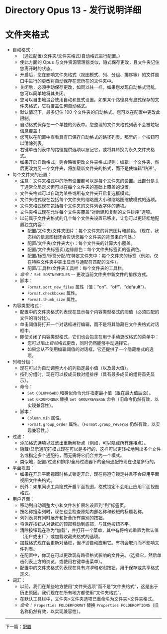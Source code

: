 # Directory Opus 13 - 发行说明详细

# 文件夹格式

- 自动格式：
  - （通过配置/文件夹/文件夹格式/自动格式进行配置。）
  - 使此方面的 Opus 与文件资源管理器类似，隐式保存更改，且文件夹记住您离开时的状态。
  - 开启后，您在影响文件夹格式（视图模式、列、分组、排序等）的文件窗口中进行的更改将自动保存在您所在的文件夹中。
  - 关闭后，必须手动保存更改，如同以往一样。如果您发现自动格式混乱，您可以简单地将其关闭。
  - 您可以自由地混合使用自动和显式设置。如果某个路径具有显式保存的文件夹格式，它将覆盖任何自动格式。
  - 默认情况下，最多记住 100 个文件夹的自动格式。您可以在配置中更改此限制。
  - 自动格式保存在一个单独的列表中。您整理的文件夹格式列表不会被垃圾信息覆盖！
  - 您可以在配置中查看具有已保存自动格式的路径列表。那里的一个按钮可以清除列表。
  - 右键单击列表中的路径提供选项以忘记它，或将其转换为永久文件夹格式。
  - 如果开启自动格式，则会略微更改文件夹格式规则：编辑一个文件夹，然后更改为另一个文件夹，将加载新文件夹的格式，而不是使编辑“粘滞”。
- 每个文件夹的设置：
  - 注意：文件夹格式中的所有设置都可以是每个文件夹的设置。此部分是关于通常全局定义但可以在每个文件夹的基础上覆盖的设置。
  - 文件夹格式可以自动为某些或所有文件夹开启复选框模式。
  - 文件夹格式现在包括每个文件夹的缩略图大小和缩略图缩放模式的选项。
  - 文件夹格式现在包括每个文件夹的文件列表字体的选项。
  - 文件夹格式现在允许每个文件夹覆盖“对新建和复制的文件排序”选项。
  - 以前属于文件夹格式的几个每个文件夹设置已移出，让您可以更轻松地配置独立内容：
    - 配置/文件夹/文件夹图片：每个文件夹的背景图片和颜色。（现在，状态栏的信息图标还会告诉您每个文件夹的背景来自何处。）
    - 配置/文件夹/文件夹大小：每个文件夹的计算大小覆盖。
    - 配置/文件夹标签页/边缘颜色：每个文件夹标签页的强调色。
    - 配置/标签/标签分配/在特定文件夹中：每个文件夹的标签（例如，仅在特殊文件夹中突出显示与通配符匹配的文件）。
    - 配置/工具栏/文件夹工具栏：每个文件夹的工具栏。
  - *命令：* `Set SORTNEWFILES` -- 更改当前文件夹中新文件的排序方式。
  - 脚本：
    - `Format.sort_new_files` 属性（值：“on”、“off”、“default”）。
    - `Format.checkboxes` 属性。
    - `Format.thumb_size` 属性。
- 内容类型格式：
  - 配置中的文件夹格式列表现在显示每个内容类型格式的阈值（必须匹配的文件的百分比）。
  - 单击阈值将打开一个对话框进行编辑，而不是将其隐藏在文件夹格式对话框中。
  - 即使关闭了内容类型格式，它们也会包含在用于手动更改格式的菜单中：
    - 您可以阻止*自动*格式更改，同时仍然能够手动选择它。
    - 如果您从不使用编辑阈值的对话框，它还提供了一个隐藏格式的选项。
- 列和分组：
  - 现在可以为自动调整大小的列指定最小值（以及最大值）。
  - 按列分组时，现在可以按成员数对组排序（具有最多成员的组将首先显示）。
  - 命令：
    - `Set COLUMNSADD` 和类似命令允许指定最小值（跟在最大值后面）。
    - `Set GROUPORDER` 替换 `Set GROUPREVERSE` 命令（旧命令仍然有效，以实现兼容性）。
  - 脚本：
    - `Column.min` 属性。
    - `Format.group_order` 属性。（`Format.group_reverse` 仍然有效，以实现兼容性。）
- 过滤：
  - 添加格式选项以过滤出重新解析点（例如，可以隐藏所有连接点）。
  - 隐藏/显示通配符模式现在可以是多行的，这样可以更轻松地列出多个文件名或指定多个通配符，而无需将它们合并为一个模式。
  - 类似地，配置/过滤和排序/全局过滤器下的全局通配符现在也是多行的。
- 平面视图：
  - 如果在开启平面视图时格式锁定开启，现在将遵守锁定并且不会应用平面视图文件夹格式。
  - 例外：如果同步工具隐式开启平面视图，格式锁定不会阻止应用平面视图格式。
- 用户界面：
  - 移动列自动调整大小和文件名扩展名设置到“列”标签页。
  - 按名称搜索列时，现在也会检查原始内部名称和较短的标题名称。
  - 列列表具有同时展开和折叠所有类别的按钮。
  - 将保存按钮从对话框的顶部移动到底部，与其他按钮齐平。
  - 清除按钮现在称为“加载”，并打开一个菜单，其中有将格式重置为默认值（用户或出厂）或加载收藏夹格式的选项。
  - 加载格式现在会更新对话框，但*不会*自动应用它。有机会取消而不影响文件列表。
  - 在配置中，你现在可以更改现有路径格式影响的文件夹。（选择它，然后单击列表上方的浏览，或使用右键单击菜单）。
  - 配置中的文件夹格式列表现在具有*共享*和*粘贴*按钮，用于保存或共享格式定义。
- 词汇：
  - 以前，我们在某些地方使用“文件夹选项”而不是“文件夹格式”，这是出于历史原因。我们现在在所有地方都使用“文件夹格式”。
  - 在默认工具栏中，文件夹>文件夹选项已重命名为文件夹>文件夹格式。
  - *命令：* `Properties FOLDERFORMAT` 替换 `Properties FOLDEROPTIONS`（旧名称仍然有效，以实现兼容性）。

------------------------------------------------------------------------

下一篇：[配置](/Manual/release_history/opus13_detailed/preferences.zh.md)